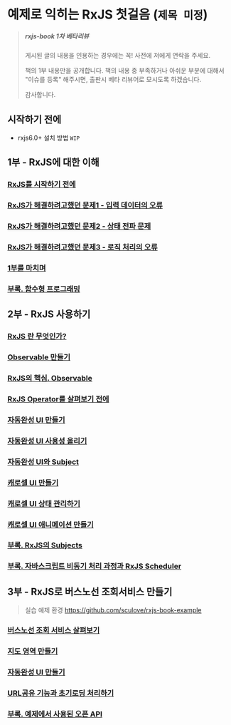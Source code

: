 # 예제로 익히는 RxJS 첫걸음 (`제목 미정`)

> ##### rxjs-book 1차 베타리뷰
> 
> 게시된 글의 내용을 인용하는 경우에는 꼭! 사전에 저에게 연락을 주세요.
> 
> 책의 1부 내용만을 공개합니다.
> 책의 내용 중 부족하거나 아쉬운 부분에 대해서 "이슈를 등록" 해주시면,
> 출판시 베타 리뷰어로 모시도록 하겠습니다.
> 
> 감사합니다.

## 시작하기 전에
- rxjs6.0+ 설치 방법 `WIP`

## 1부 - RxJS에 대한 이해
### [RxJS를 시작하기 전에](./docs/part1/01-intro.md)

### [RxJS가 해결하려고했던 문제1 - 입력 데이터의 오류](./docs/part1/02-input.md)

### [RxJS가 해결하려고했던 문제2 - 상태 전파 문제](./docs/part1/03-state.md)

### [RxJS가 해결하려고했던 문제3 - 로직 처리의 오류](./docs/part1/04-logic.md)

### [1부를 마치며](./docs/part1/05-summary.md)


### [부록. 함수형 프로그래밍](./docs/part1/99-functional.md)




## 2부 - RxJS 사용하기
### [RxJS 란 무엇인가?](./docs/part2/01-What-is-rxjs.md)
### [Observable 만들기](./docs/part2/02-How-to-create-Observable.md) 

### [RxJS의 핵심. Observable](./docs/part2/03-Core-of-RxJS-Observable.md) 

### [RxJS Operator를 살펴보기 전에](./docs/part2/04-Before-learning-operator.md) 

### [자동완성 UI 만들기](./docs/part2/05-autocomplete-1.md) 

### [자동완성 UI 사용성 올리기](./docs/part2/06-autocomplete-2.md) 

### [자동완성 UI와 Subject](./docs/part2/07-autocomplete-3.md) 

### [캐로셀 UI 만들기](./docs/part2/08-carousel-1.md) 

### [캐로셀 UI 상태 관리하기](./docs/part2/09-carousel-2.md) 

### [캐로셀 UI 애니메이션 만들기](./docs/part2/10-carousel-3.md)

### [부록. RxJS의 Subjects](./docs/part2/98-subjects.md)

### [부록. 자바스크립트 비동기 처리 과정과 RxJS Scheduler](./docs/part2/99-eventloop.md)




## 3부 - RxJS로 버스노선 조회서비스 만들기

> 실습 예제 환경 https://github.com/sculove/rxjs-book-example


### [버스노선 조회 서비스 살펴보기](./docs/part3/01-example-1.md)

### [지도 영역 만들기](./docs/part3/02-example-2.md)

### [자동완성 UI 만들기](./docs/part3/03-example-3.md)

### [URL공유 기능과 초기로딩 처리하기](./docs/part3/04-example-4.md)

### [부록. 예제에서 사용된 오픈 API](./docs/part3/99-openapi.md) 


